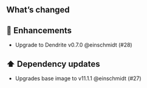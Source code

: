 ## What’s changed

## 🚀 Enhancements

- Upgrade to Dendrite v0.7.0 @einschmidt (#28)

## ⬆️ Dependency updates

- Upgrades base image to v11.1.1 @einschmidt (#27)
